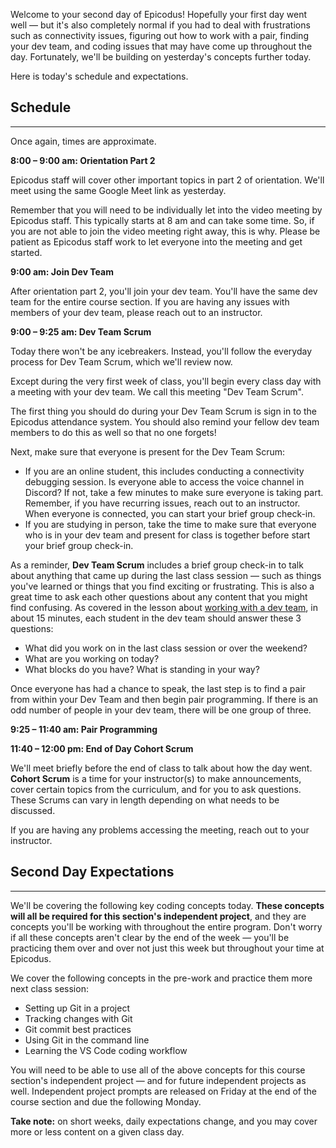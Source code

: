Welcome to your second day of Epicodus! Hopefully your first day went well — but it's also completely normal if you had to deal with frustrations such as connectivity issues, figuring out how to work with a pair, finding your dev team, and coding issues that may have come up throughout the day. Fortunately, we'll be building on yesterday's concepts further today.

Here is today's schedule and expectations.

## Schedule
---

Once again, times are approximate.

**8:00 – 9:00 am: Orientation Part 2**

Epicodus staff will cover other important topics in part 2 of orientation. We'll meet using the same Google Meet link as yesterday.

Remember that you will need to be individually let into the video meeting by Epicodus staff. This typically starts at 8 am and can take some time. So, if you are not able to join the video meeting right away, this is why. Please be patient as Epicodus staff work to let everyone into the meeting and get started.

**9:00 am: Join Dev Team**

After orientation part 2, you'll join your dev team. You'll have the same dev team for the entire course section. If you are having any issues with members of your dev team, please reach out to an instructor.

**9:00 – 9:25 am: Dev Team Scrum**

Today there won't be any icebreakers. Instead, you'll follow the everyday process for Dev Team Scrum, which we'll review now. 

Except during the very first week of class, you'll begin every class day with a meeting with your dev team. We call this meeting "Dev Team Scrum".

The first thing you should do during your Dev Team Scrum is sign in to the Epicodus attendance system. You should also remind your fellow dev team members to do this as well so that no one forgets!

Next, make sure that everyone is present for the Dev Team Scrum: 

- If you are an online student, this includes conducting a connectivity debugging session. Is everyone able to access the voice channel in Discord? If not, take a few minutes to make sure everyone is taking part. Remember, if you have recurring issues, reach out to an instructor. When everyone is connected, you can start your brief group check-in.
- If you are studying in person, take the time to make sure that everyone who is in your dev team and present for class is together before start your brief group check-in.

As a reminder, **Dev Team Scrum** includes a brief group check-in to talk about anything that came up during the last class session — such as things you've learned or things that you find exciting or frustrating. This is also a great time to ask each other questions about any content that you might find confusing. As covered in the lesson about [working with a dev team](https://new.learnhowtoprogram.com/prework/getting-started-with-intro-to-programming/working-with-a-dev-team), in about 15 minutes, each student in the dev team should answer these 3 questions:

* What did you work on in the last class session or over the weekend?
* What are you working on today?
* What blocks do you have? What is standing in your way?

Once everyone has had a chance to speak, the last step is to find a pair from within your Dev Team and then begin pair programming. If there is an odd number of people in your dev team, there will be one group of three. 

**9:25 – 11:40 am: Pair Programming** 

**11:40 – 12:00 pm: End of Day Cohort Scrum**

We'll meet briefly before the end of class to talk about how the day went. **Cohort Scrum** is a time for your instructor(s) to make announcements, cover certain topics from the curriculum, and for you to ask questions. These Scrums can vary in length depending on what needs to be discussed. 

If you are having any problems accessing the meeting, reach out to your instructor.

## Second Day Expectations
---

We'll be covering the following key coding concepts today. **These concepts will all be required for this section's independent project**, and they are concepts you'll be working with throughout the entire program. Don't worry if all these concepts aren't clear by the end of the week — you'll be practicing them over and over not just this week but throughout your time at Epicodus.

We cover the following concepts in the pre-work and practice them more next class session:

* Setting up Git in a project
* Tracking changes with Git
* Git commit best practices
* Using Git in the command line
* Learning the VS Code coding workflow

You will need to be able to use all of the above concepts for this course section's independent project — and for future independent projects as well. Independent project prompts are released on Friday  at the end of the course section and due the following Monday.

**Take note:** on short weeks, daily expectations change, and you may cover more or less content on a given class day.